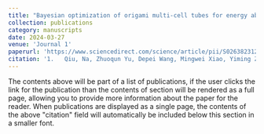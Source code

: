 ```yaml
---
title: "Bayesian optimization of origami multi-cell tubes for energy absorption considering mixed categorical-continuous variables."
collection: publications
category: manuscripts
date: 2024-03-27
venue: 'Journal 1'
paperurl: 'https://www.sciencedirect.com/science/article/pii/S0263823124002428'
citation: '1.	Qiu, Na, Zhuoqun Yu, Depei Wang, Mingwei Xiao, Yiming Zhang*, Nam H. Kim, and Jianguang Fang. "Bayesian optimization of origami multi-cell tubes for energy absorption considering mixed categorical-continuous variables." Thin-Walled Structures 199 (2024): 111799.'
---
```


The contents above will be part of a list of publications, if the user clicks the link for the publication than the contents of section will be rendered as a full page, allowing you to provide more information about the paper for the reader. When publications are displayed as a single page, the contents of the above "citation" field will automatically be included below this section in a smaller font.
